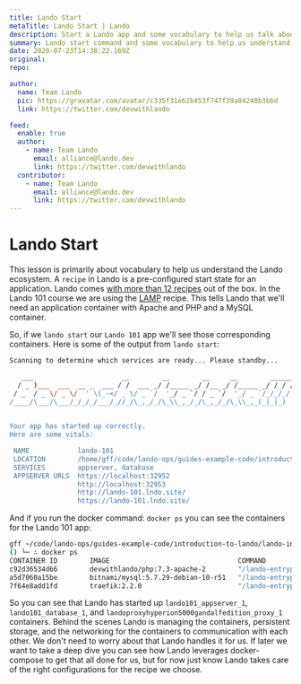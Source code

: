 ```yaml
---
title: Lando Start
metaTitle: Lando Start | Lando
description: Start a Lando app and some vocabulary to help us talk about Lando.
summary: Lando start command and some vocabulary to help us understand the Lando ecosystem.
date: 2020-07-23T14:38:22.169Z
original: 
repo: 

author:
  name: Team Lando
  pic: https://gravatar.com/avatar/c335f31e62b453f747f39a84240b3bbd
  link: https://twitter.com/devwithlando

feed:
  enable: true
  author:
    - name: Team Lando
      email: alliance@lando.dev
      link: https://twitter.com/devwithlando
  contributor:
    - name: Team Lando
      email: alliance@lando.dev
      link: https://twitter.com/devwithlando
---
```


# Lando Start

<GuideHeader test="https://github.com/lando/lando/blob/master/examples/lando-101/README.md" name="Team Lando" pic="https://gravatar.com/avatar/c335f31e62b453f747f39a84240b3bbd" link="https://twitter.com/devwithlando" />
<YouTube url="" />

This lesson is primarily about vocabulary to help us understand the Lando ecosystem. A `recipe` in Lando is a pre-configured start state for an application. Lando comes [with more than 12 recipes](/config/recipes.html) out of the box. In the Lando 101 course we are using the [LAMP](/config/lamp.html#getting-started) recipe. This tells Lando that we'll need an application container with Apache and PHP and a MySQL container.

So, if we `lando start` our `Lando 101` app we'll see those corresponding containers. Here is some of the output from `lando start`:

```bash
Scanning to determine which services are ready... Please standby...

   ___                      __        __        __     __        ______
  / _ )___  ___  __ _  ___ / /  ___ _/ /_____ _/ /__ _/ /_____ _/ / / /
 / _  / _ \/ _ \/  ' \(_-</ _ \/ _ `/  '_/ _ `/ / _ `/  '_/ _ `/_/_/_/ 
/____/\___/\___/_/_/_/___/_//_/\_,_/_/\_\\_,_/_/\_,_/_/\_\\_,_(_|_|_)  
                                                                       

Your app has started up correctly.
Here are some vitals:

 NAME            lando-101                                                                     
 LOCATION        /home/gff/code/lando-ops/guides-example-code/introduction-to-lando/lando-init 
 SERVICES        appserver, database                                                           
 APPSERVER URLS  https://localhost:32952                                                       
                 http://localhost:32953                                                        
                 http://lando-101.lndo.site/                                                   
                 https://lando-101.lndo.site/                                                  
```

And if you run the docker command: `docker ps` you can see the containers for the Lando 101 app:

```bash
gff ~/code/lando-ops/guides-example-code/introduction-to-lando/lando-init 
() └─ ∴ docker ps
CONTAINER ID        IMAGE                                COMMAND                  CREATED             STATUS              PORTS                                                                     NAMES
c92d36534d66        devwithlando/php:7.3-apache-2        "/lando-entrypoint.s…"   25 seconds ago      Up 23 seconds       127.0.0.1:32953->80/tcp, 127.0.0.1:32952->443/tcp                         lando101_appserver_1
a5d7060a15be        bitnami/mysql:5.7.29-debian-10-r51   "/lando-entrypoint.s…"   25 seconds ago      Up 23 seconds       127.0.0.1:32951->3306/tcp                                                 lando101_database_1
7f64e8add1fd        traefik:2.2.0                        "/lando-entrypoint.s…"   30 hours ago        Up 25 seconds       127.0.0.1:80->80/tcp, 127.0.0.1:443->443/tcp, 127.0.0.1:32950->8080/tcp   landoproxyhyperion5000gandalfedition_proxy_1

```

So you can see that Lando has started up `lando101_appserver_1`, `lando101_database_1`, and `landoproxyhyperion5000gandalfedition_proxy_1` containers. Behind the scenes Lando is managing the containers, persistent storage, and the networking for the containers to communication with each other. We don't need to worry about that Lando handles it for us. If later we want to take a deep dive you can see how Lando leverages docker-compose to get that all done for us, but for now just know Lando takes care of the right configurations for the recipe we choose.

<GuideFooter test="" original="" repo=""/>
<Newsletter />
